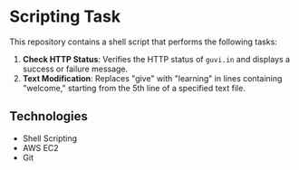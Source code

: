 # Scripting Task

This repository contains a shell script that performs the following tasks:

1. **Check HTTP Status**: Verifies the HTTP status of `guvi.in` and displays a success or failure message.
2. **Text Modification**: Replaces "give" with "learning" in lines containing "welcome," starting from the 5th line of a specified text file.

## Technologies
- Shell Scripting
- AWS EC2
- Git
